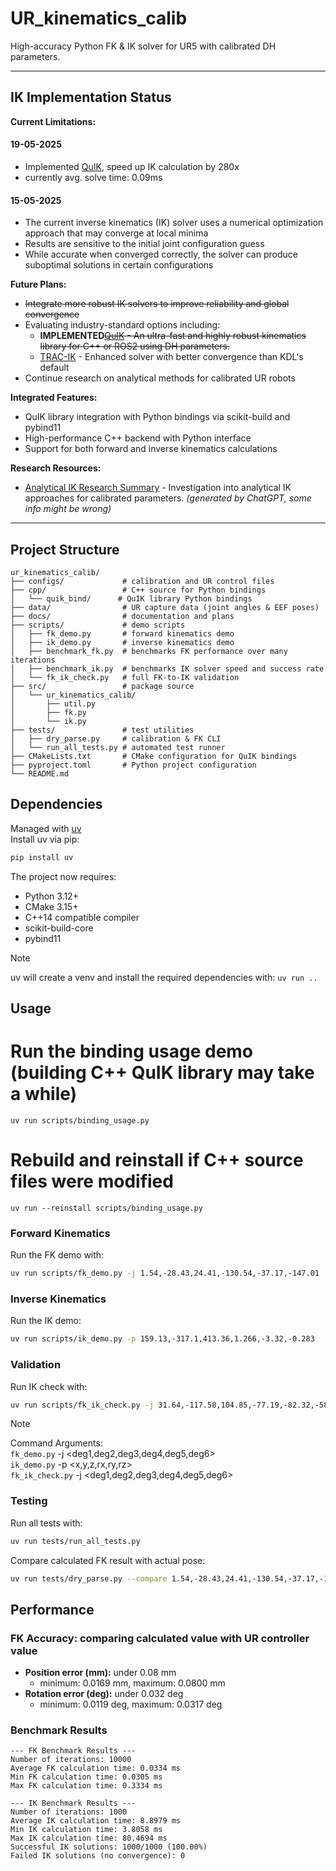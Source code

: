 # UR_kinematics_calib

High-accuracy Python FK & IK solver for UR5 with calibrated DH parameters.

---

## IK Implementation Status

**Current Limitations:**
#### 19-05-2025
- Implemented [QuIK](https://github.com/weijieyong/quik), speed up IK calculation by 280x
- currently avg. solve time: 0.09ms

#### 15-05-2025
- The current inverse kinematics (IK) solver uses a numerical optimization approach that may converge at local minima
- Results are sensitive to the initial joint configuration guess
- While accurate when converged correctly, the solver can produce suboptimal solutions in certain configurations

**Future Plans:**
- ~~Integrate more robust IK solvers to improve reliability and global convergence~~
- Evaluating industry-standard options including:
  - **IMPLEMENTED**~~[QuIK](https://github.com/weijieyong/quik) - An ultra-fast and highly robust kinematics library for C++ or ROS2 using DH parameters.~~
  - [TRAC-IK](https://bitbucket.org/traclabs/trac_ik) - Enhanced solver with better convergence than KDL's default
- Continue research on analytical methods for calibrated UR robots

**Integrated Features:**
- QuIK library integration with Python bindings via scikit-build and pybind11
- High-performance C++ backend with Python interface
- Support for both forward and inverse kinematics calculations

**Research Resources:**
- [Analytical IK Research Summary](docs/Summary-Deep-Research.pdf) - Investigation into analytical IK approaches for calibrated parameters. *(generated by ChatGPT, some info might be wrong)*

---

## Project Structure

```
ur_kinematics_calib/
├── configs/             # calibration and UR control files
├── cpp/                 # C++ source for Python bindings
│   └── quik_bind/      # QuIK library Python bindings
├── data/                # UR capture data (joint angles & EEF poses)
├── docs/                # documentation and plans
├── scripts/             # demo scripts
│   ├── fk_demo.py       # forward kinematics demo
│   ├── ik_demo.py       # inverse kinematics demo
│   ├── benchmark_fk.py  # benchmarks FK performance over many iterations
│   ├── benchmark_ik.py  # benchmarks IK solver speed and success rate
│   └── fk_ik_check.py   # full FK-to-IK validation
├── src/                 # package source
│   └── ur_kinematics_calib/
│       ├── util.py
│       ├── fk.py
│       └── ik.py
├── tests/               # test utilities
│   ├── dry_parse.py     # calibration & FK CLI
│   └── run_all_tests.py # automated test runner
├── CMakeLists.txt       # CMake configuration for QuIK bindings
├── pyproject.toml       # Python project configuration
└── README.md
```

## Dependencies

Managed with [uv](https://github.com/astral-sh/uv)  
Install uv via pip:
```bash
pip install uv
```

The project now requires:
- Python 3.12+
- CMake 3.15+
- C++14 compatible compiler
- scikit-build-core
- pybind11

> [!NOTE]  
> uv will create a venv and install the required dependencies with: `uv run ..`

## Usage

# Run the binding usage demo (building C++ QuIK library may take a while)
```
uv run scripts/binding_usage.py
```

# Rebuild and reinstall if C++ source files were modified
```
uv run --reinstall scripts/binding_usage.py
```

### Forward Kinematics
Run the FK demo with:
```bash
uv run scripts/fk_demo.py -j 1.54,-28.43,24.41,-130.54,-37.17,-147.01
```

### Inverse Kinematics
Run the IK demo:
```bash
uv run scripts/ik_demo.py -p 159.13,-317.1,413.36,1.266,-3.32,-0.283
```

### Validation
Run IK check with:
```bash
uv run scripts/fk_ik_check.py -j 31.64,-117.58,104.85,-77.19,-82.32,-58.4
```

> [!NOTE]  
> Command Arguments:   
> `fk_demo.py` -j <deg1,deg2,deg3,deg4,deg5,deg6>  
> `ik_demo.py` -p <x,y,z,rx,ry,rz>  
> `fk_ik_check.py` -j <deg1,deg2,deg3,deg4,deg5,deg6>

### Testing

Run all tests with:
```bash
uv run tests/run_all_tests.py
```

Compare calculated FK result with actual pose:
```bash
uv run tests/dry_parse.py --compare 1.54,-28.43,24.41,-130.54,-37.17,-147.01,-872.69,-236.61,417.99,1.344,-1.557,0.494
```

## Performance

### FK Accuracy: comparing calculated value with UR controller value
- **Position error (mm):** under 0.08 mm
  - minimum: 0.0169 mm, maximum: 0.0800 mm
- **Rotation error (deg):** under 0.032 deg
  - minimum: 0.0119 deg, maximum: 0.0317 deg

### Benchmark Results
```
--- FK Benchmark Results ---
Number of iterations: 10000
Average FK calculation time: 0.0334 ms
Min FK calculation time: 0.0305 ms
Max FK calculation time: 0.3334 ms

--- IK Benchmark Results ---
Number of iterations: 1000
Average IK calculation time: 8.8979 ms
Min IK calculation time: 3.8058 ms
Max IK calculation time: 80.4694 ms
Successful IK solutions: 1000/1000 (100.00%)
Failed IK solutions (no convergence): 0
```
